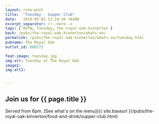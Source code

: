 ```yaml
---
layout: rotw-post
title:  "Tuesday - Supper Club"
date:   2018-05-02 12:14:30 +0100
excerpt_separator: <!--more-->
tags: [ ROTW, Tuesday, the-royal-oak-kinnerton ]
back: /pubs/the-royal-oak-kinnerton/whats-on/
permalink: /pubs/the-royal-oak-kinnerton/whats-on/tuesday.html
pubname: The Royal Oak
outlet_id: 680273

feat-image: tuesday.jpg
img-alt: Tuesday at The Royal Oak
image2:
img-alt2:


---
```


<h2>Join us for {{ page.title }}</h2>

Served from 6pm. [See what's on the menu]({{ site.baseurl }}/pubs/the-royal-oak-kinnerton/food-and-drink/supper-club.html)
